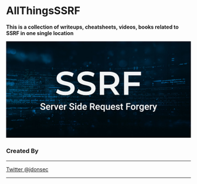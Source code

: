 # AllThingsSSRF
**This is a collection of writeups, cheatsheets, videos, books related to SSRF in one single location**

![SSRF Logo](/images/ssrf.jpg)

### Created By
---
[Twitter @jdonsec](https://twitter.com/jdonsec)

---


